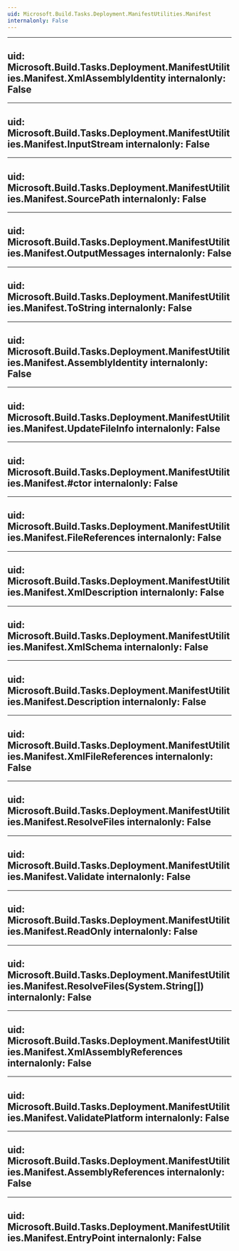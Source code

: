 ```yaml
---
uid: Microsoft.Build.Tasks.Deployment.ManifestUtilities.Manifest
internalonly: False
---
```


---
uid: Microsoft.Build.Tasks.Deployment.ManifestUtilities.Manifest.XmlAssemblyIdentity
internalonly: False
---

---
uid: Microsoft.Build.Tasks.Deployment.ManifestUtilities.Manifest.InputStream
internalonly: False
---

---
uid: Microsoft.Build.Tasks.Deployment.ManifestUtilities.Manifest.SourcePath
internalonly: False
---

---
uid: Microsoft.Build.Tasks.Deployment.ManifestUtilities.Manifest.OutputMessages
internalonly: False
---

---
uid: Microsoft.Build.Tasks.Deployment.ManifestUtilities.Manifest.ToString
internalonly: False
---

---
uid: Microsoft.Build.Tasks.Deployment.ManifestUtilities.Manifest.AssemblyIdentity
internalonly: False
---

---
uid: Microsoft.Build.Tasks.Deployment.ManifestUtilities.Manifest.UpdateFileInfo
internalonly: False
---

---
uid: Microsoft.Build.Tasks.Deployment.ManifestUtilities.Manifest.#ctor
internalonly: False
---

---
uid: Microsoft.Build.Tasks.Deployment.ManifestUtilities.Manifest.FileReferences
internalonly: False
---

---
uid: Microsoft.Build.Tasks.Deployment.ManifestUtilities.Manifest.XmlDescription
internalonly: False
---

---
uid: Microsoft.Build.Tasks.Deployment.ManifestUtilities.Manifest.XmlSchema
internalonly: False
---

---
uid: Microsoft.Build.Tasks.Deployment.ManifestUtilities.Manifest.Description
internalonly: False
---

---
uid: Microsoft.Build.Tasks.Deployment.ManifestUtilities.Manifest.XmlFileReferences
internalonly: False
---

---
uid: Microsoft.Build.Tasks.Deployment.ManifestUtilities.Manifest.ResolveFiles
internalonly: False
---

---
uid: Microsoft.Build.Tasks.Deployment.ManifestUtilities.Manifest.Validate
internalonly: False
---

---
uid: Microsoft.Build.Tasks.Deployment.ManifestUtilities.Manifest.ReadOnly
internalonly: False
---

---
uid: Microsoft.Build.Tasks.Deployment.ManifestUtilities.Manifest.ResolveFiles(System.String[])
internalonly: False
---

---
uid: Microsoft.Build.Tasks.Deployment.ManifestUtilities.Manifest.XmlAssemblyReferences
internalonly: False
---

---
uid: Microsoft.Build.Tasks.Deployment.ManifestUtilities.Manifest.ValidatePlatform
internalonly: False
---

---
uid: Microsoft.Build.Tasks.Deployment.ManifestUtilities.Manifest.AssemblyReferences
internalonly: False
---

---
uid: Microsoft.Build.Tasks.Deployment.ManifestUtilities.Manifest.EntryPoint
internalonly: False
---
